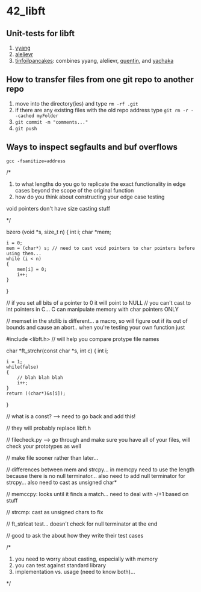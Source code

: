 # 42_libft

## Unit-tests for libft
1. [yyang](https://github.com/yyang42/moulitest)
2. [alelievr](https://github.com/alelievr/libft-unit-test)
3. [tinfoilpancakes](https://github.com/TinfoilPancakes/libft-testing-tools): combines yyang, alelievr, [quentin](https://github.com/QuentinPerez/Maintest/tree/master/libft), and [yachaka](https://github.com/yachaka/libftASM)

## How to transfer files from one git repo to another repo
1. move into the directory(ies) and type ```rm -rf .git```
2. if there are any existing files with the old repo address type ```git rm -r --cached myFolder```
3. ```git commit -m "comments..."```
4. ```git push```

## Ways to inspect segfaults and buf overflows
```gcc -fsanitize=address```


/*

1) to what lengths do you go to replicate the exact functionality in edge cases beyond the scope of the original function
2) how do you think about constructing your edge case testing

void pointers don't have size
casting stuff

*/

bzero (void *s, size_t n)
{
	int i;
	char *mem;

	i = 0;
	mem = (char*) s; // need to cast void pointers to char pointers before using them...
	while (i < n)
	{
		mem[i] = 0;
		i++;
	}
}

// if you set all bits of a pointer to 0 it will point to NULL
// you can't cast to int pointers in C... C can manipulate memory with char pointers ONLY

// memset in the stdlib is different... a macro, so will figure out if its out of bounds and cause an abort.. when you're testing your own function just 

#include <libft.h> // will help you compare protype file names

char *ft_strchr(const char *s, int c)
{
	int i;

	i = 1;
	while(false)
	{
		// blah blah blah
		i++;
	}
	return ((char*)&s[i]);
}

// what is a const? --> need to go back and add this!

// they will probably replace libft.h

// filecheck.py --> go through and make sure you have all of your files, will check your prototypes as well

// make file sooner rather than later...

// differences between mem and strcpy... in memcpy need to use the length because there is no null terminator... also need to add null terminator for strcpy... also need to cast as unsigned char*

// memccpy: looks until it finds a match... need to deal with -/+1 based on stuff

// strcmp: cast as unsigned chars to fix

// ft_strlcat test... doesn't check for null terminator at the end

// good to ask the about how they write their test cases

/*

1. you need to worry about casting, especially with memory
2. you can test against standard library
3. implementation vs. usage (need to know both)...

*/


